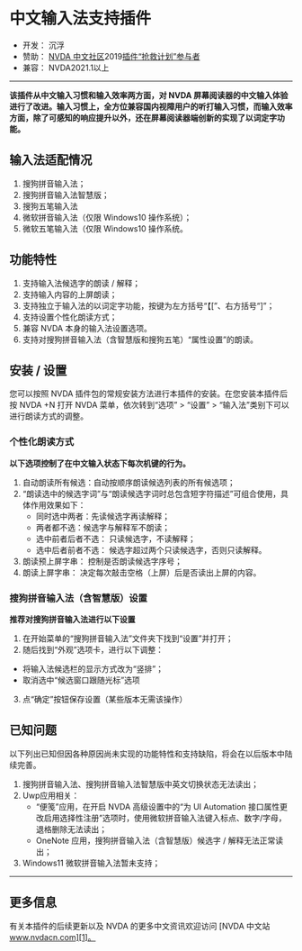 # 中文输入法支持插件

* 开发： 沉浮
* 赞助： [NVDA 中文社区][1]2019[插件“抢救计划”参与者][2]
* 兼容： NVDA2021.1以上

---

**该插件从中文输入习惯和输入效率两方面，对 NVDA 屏幕阅读器的中文输入体验进行了改进。输入习惯上，全方位兼容国内视障用户的听打输入习惯，而输入效率方面，除了可感知的响应提升以外，还在屏幕阅读器端创新的实现了以词定字功能。**

## 输入法适配情况

1. 搜狗拼音输入法；
2. 搜狗拼音输入法智慧版；
3. 搜狗五笔输入法
4. 微软拼音输入法（仅限 Windows10 操作系统）；
5. 微软五笔输入法（仅限 Windows10 操作系统。


## 功能特性

1. 支持输入法候选字的朗读 / 解释；
2. 支持输入内容的上屏朗读；
3. 支持独立于输入法的以词定字功能，按键为左方括号“【[”、右方括号“]”；
4. 支持设置个性化朗读方式；
5. 兼容 NVDA 本身的输入法设置选项。
6. 支持对搜狗拼音输入法（含智慧版和搜狗五笔）“属性设置”的朗读。

## 安装 / 设置

您可以按照 NVDA 插件包的常规安装方法进行本插件的安装。在您安装本插件后按 NVDA +N 打开 NVDA 菜单，依次转到“选项” > “设置” > “输入法”类别下可以进行朗读方式的调整。

### 个性化朗读方式

**以下选项控制了在中文输入状态下每次机键的行为。**

1. 自动朗读所有候选：自动按顺序朗读候选列表的所有候选项；
2. “朗读选中的候选字词”与“朗读候选字词时总包含短字符描述”可组合使用，具体作用效果如下：
    - 同时选中两者：先读候选字再读解释；
    - 两者都不选：候选字与解释军不朗读；
    - 选中前者后者不选： 只读候选字，不读解释；
    - 选中后者前者不选： 候选字超过两个只读候选字，否则只读解释。
3. 朗读预上屏字串： 控制是否朗读候选字序号；
4. 朗读上屏字串： 决定每次敲击空格（上屏）后是否读出上屏的内容。


### 搜狗拼音输入法（含智慧版）设置

**推荐对搜狗拼音输入法进行以下设置**

1. 在开始菜单的“搜狗拼音输入法”文件夹下找到“设置”并打开；
2. 随后找到“外观”选项卡，进行以下调整：
  - 将输入法候选栏的显示方式改为“竖排”；
  - 取消选中“候选窗口跟随光标”选项
3. 点“确定”按钮保存设置（某些版本无需该操作）

## 已知问题

以下列出已知但因各种原因尚未实现的功能特性和支持缺陷，将会在以后版本中陆续完善。

1. 搜狗拼音输入法、搜狗拼音输入法智慧版中英文切换状态无法读出；
2. Uwp应用相关：
    - “便笺”应用，在开启 NVDA 高级设置中的“为 UI Automation 接口属性更改启用选择性注册”选项时，使用微软拼音输入法键入标点、数字/字母，退格删除无法读出；
    - OneNote 应用，搜狗拼音输入法（含智慧版）候选字 / 解释无法正常读出；
3. Windows11 微软拼音输入法暂未支持；

---

## 更多信息

有关本插件的后续更新以及 NVDA 的更多中文资讯欢迎访问 [NVDA 中文站 www.nvdacn.com][1]。

[1]:https://www.nvdacn.com/
[2]:https://nvdacn.com/index.php/archives/806/
